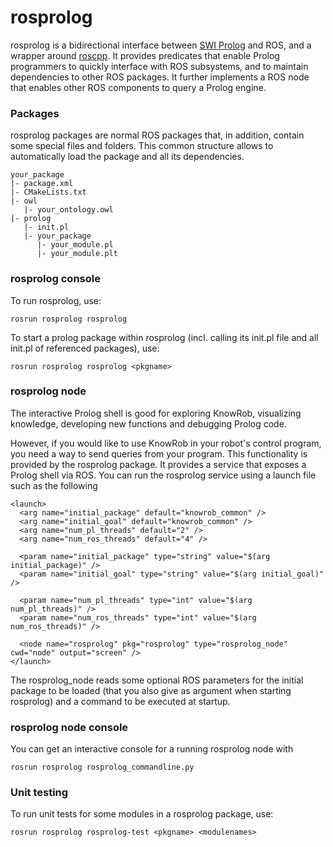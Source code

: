 rosprolog
===

rosprolog is a bidirectional interface between
[SWI Prolog](http://www.swi-prolog.org/) and ROS,
and a wrapper around [roscpp](http://wiki.ros.org/roscpp).
It provides predicates that enable Prolog programmers
to quickly interface with ROS subsystems, and to maintain dependencies
to other ROS packages.
It further implements a ROS node that enables other ROS components
to query a Prolog engine.

### Packages

rosprolog packages are normal ROS packages that, in addition,
contain some special files and folders.
This common structure allows to automatically load the package and all its dependencies. 

    your_package
    |- package.xml
    |- CMakeLists.txt
    |- owl
       |- your_ontology.owl
    |- prolog
       |- init.pl
       |- your_package
          |- your_module.pl
          |- your_module.plt

### rosprolog console

To run rosprolog, use:

    rosrun rosprolog rosprolog

 
To start a prolog package within rosprolog (incl. calling its init.pl file and all init.pl of referenced packages), use:

    rosrun rosprolog rosprolog <pkgname>

### rosprolog node

The interactive Prolog shell is good for exploring KnowRob, visualizing knowledge,
developing new functions and debugging Prolog code.

However, if you would like to use KnowRob in your robot's control program,
you need a way to send queries from your program.
This functionality is provided by the rosprolog package.
It provides a service that exposes a Prolog shell via ROS.
You can run the rosprolog service using a launch file such as the following
```
<launch>
  <arg name="initial_package" default="knowrob_common" />
  <arg name="initial_goal" default="knowrob_common" />
  <arg name="num_pl_threads" default="2" />
  <arg name="num_ros_threads" default="4" />
  
  <param name="initial_package" type="string" value="$(arg initial_package)" />
  <param name="initial_goal" type="string" value="$(arg initial_goal)" />
  
  <param name="num_pl_threads" type="int" value="$(arg num_pl_threads)" />
  <param name="num_ros_threads" type="int" value="$(arg num_ros_threads)" />
  
  <node name="rosprolog" pkg="rosprolog" type="rosprolog_node" cwd="node" output="screen" />
</launch>
```

The rosprolog_node reads some optional ROS parameters for the initial package
to be loaded (that you also give as argument when starting rosprolog)
and a command to be executed at startup.

### rosprolog node console

You can get an interactive console for a running rosprolog node with

    rosrun rosprolog rosprolog_commandline.py

### Unit testing

To run unit tests for some modules in a rosprolog package, use:

    rosrun rosprolog rosprolog-test <pkgname> <modulenames>

